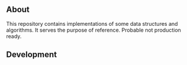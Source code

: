 ## About

This repository contains implementations of some data structures and algorithms. It serves the purpose of reference. Probable not production ready.

## Development

